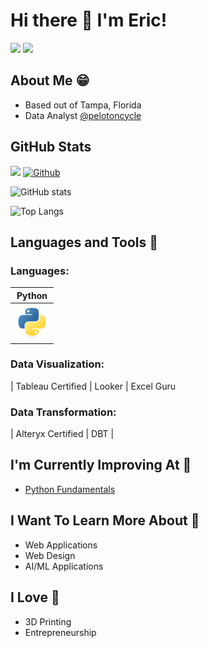 # Hi there 👋 I'm Eric!
[<img src="https://img.shields.io/badge/linkedin-%230077B5.svg?&style=for-the-badge&logo=linkedin&logoColor=white">](https://www.linkedin.com/in/ecwagner/)
[<img src="https://img.shields.io/badge/GitHub-%2312100E.svg?&style=for-the-badge&logo=Github&logoColor=white">](https://www.linkedin.com/in/ecwagner/)

## About Me 😁
- Based out of Tampa, Florida
- Data Analyst [@pelotoncycle](https://www.onepeloton.com/)


## GitHub Stats
![](https://visitor-badge.laobi.icu/badge?page_id=ericwagnergithub.ericwagnergithub)
[![Github](https://img.shields.io/github/followers/ericwagnergithub?label=Follow&style=social)](https://github.com/ericwagnergithub)

<!-- https://github.com/anuraghazra/github-readme-stats/blob/master/themes/README.md -->
![GitHub stats](https://github-readme-stats.vercel.app/api?username=ericwagnergithub&show_icons=true&theme=shadow_blue )

![Top Langs](https://github-readme-stats.vercel.app/api/top-langs/?username=ericwagnergithub&theme=shadow_blue  )

## Languages and Tools 💪

### Languages:
| Python |
|----------|
|  <img src="https://github.com/devicons/devicon/blob/master/icons/python/python-original.svg" title="Python"  alt="Python" width="55" height="55"/> |


### Data Visualization:
| Tableau Certified | Looker | Excel Guru


### Data Transformation:
| Alteryx Certified | DBT |


## I'm Currently Improving At 🧠
- [Python Fundamentals](https://github.com/ericwagnergithub/100-days-of-python)
  
## I Want To Learn More About 🏫
- Web Applications
- Web Design
- AI/ML Applications

## I Love 💙
- 3D Printing
- Entrepreneurship

